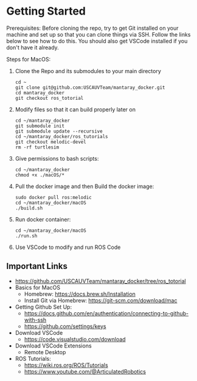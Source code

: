 # Getting Started

Prerequisites: Before cloning the repo, try to get Git installed on your machine and set up so that you can clone things via SSH. Follow the links below to see how to do this. You should also get VSCode installed if you don't have it already.

Steps for MacOS:

1. Clone the Repo and its submodules to your main directory

   ```
   cd ~
   git clone git@github.com:USCAUVTeam/mantaray_docker.git
   cd mantaray_docker
   git checkout ros_totorial
   ```
2. Modify files so that it can build properly later on

   ```
   cd ~/mantaray_docker
   git submodule init
   git submodule update --recursive
   cd ~/mantaray_docker/ros_tutorials
   git checkout melodic-devel
   rm -rf turtlesim
   ```
3. Give permissions to bash scripts:

   ```
   cd ~/mantaray_docker
   chmod +x ./macOS/*
   ```
4. Pull the docker image and then Build the docker image:

   ```
   sudo docker pull ros:melodic
   cd ~/mantaray_docker/macOS
   ./build.sh
   ```
5. Run docker container:

   ```
   cd ~/mantaray_docker/macOS
   ./run.sh
   ```
6. Use VSCode to modify and run ROS Code

## Important Links

- https://github.com/USCAUVTeam/mantaray_docker/tree/ros_totorial
- Basics for MacOS
  - Homebrew: https://docs.brew.sh/Installation
  - Install Git via Homebrew: https://git-scm.com/download/mac
- Getting Github Set Up:
  - https://docs.github.com/en/authentication/connecting-to-github-with-ssh
  - https://github.com/settings/keys
- Download VSCode
  - https://code.visualstudio.com/download
- Download VSCode Extensions
  - Remote Desktop
- ROS Tutorials:
  - https://wiki.ros.org/ROS/Tutorials
  - https://www.youtube.com/@ArticulatedRobotics
